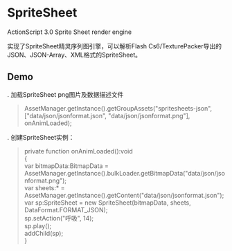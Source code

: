 SpriteSheet
===========

ActionScript 3.0 Sprite Sheet render engine

实现了SpriteSheet精灵序列图引擎，可以解析Flash Cs6/TexturePacker导出的JSON、JSON-Array、XML格式的SpriteSheet。

Demo
-----------
. 加载SpriteSheet png图片及数据描述文件

>AssetManager.getInstance().getGroupAssets("spritesheets-json", ["data/json/jsonformat.json", "data/json/jsonformat.png"], onAnimLoaded);

. 创建SpriteSheet实例：

>private function onAnimLoaded():void  
{  
	var bitmapData:BitmapData = AssetManager.getInstance().bulkLoader.getBitmapData("data/json/jsonformat.png");  
	var sheets:* = AssetManager.getInstance().getContent("data/json/jsonformat.json");  
	var sp:SpriteSheet = new SpriteSheet(bitmapData, sheets, DataFormat.FORMAT_JSON);  
	sp.setAction("呼吸", 14);  
	sp.play();  
	addChild(sp);  
}

